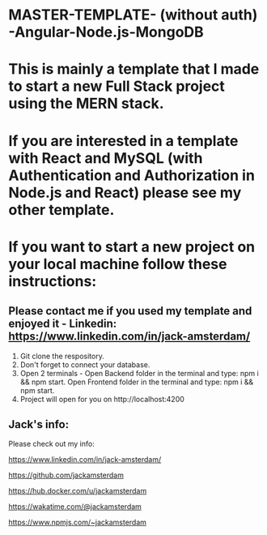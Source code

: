 # MASTER-TEMPLATE- (without auth) -Angular-Node.js-MongoDB
# This is mainly a template that I made to start a new Full Stack project using the MERN stack.
# If you are interested in a template with React and MySQL (with Authentication and Authorization in Node.js and React) please see my other template.
# If you want to start a new project on your local machine follow these instructions:
## Please contact me if you used my template and enjoyed it - Linkedin: **https://www.linkedin.com/in/jack-amsterdam/**

1. Git clone the respository.
2. Don't forget to connect your database.
2. Open 2 terminals - Open Backend folder in the terminal and type: npm i && npm start. Open Frontend folder in the terminal and type: npm i && npm start.
3. Project will open for you on http://localhost:4200


## Jack's info:

Please check out my info:

https://www.linkedin.com/in/jack-amsterdam/

https://github.com/jackamsterdam

https://hub.docker.com/u/jackamsterdam

https://wakatime.com/@jackamsterdam

https://www.npmjs.com/~jackamsterdam


